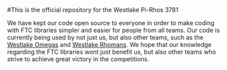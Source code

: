 #This is the official repository for the Westlake Pi-Rhos 3781

We have kept our code open source to everyone in order to make coding with FTC libraries simpler and easier for people from all teams. Our code is currently being used by not just us, but also other teams, such as the [Westlake Omegas](https://github.com/EtherTyper/ftc_app/commit/64889d6acb25f302fe03727de18fa5dd5c5a3b26) and [Westlake Rhomans](https://github.com/Nianzu/FTCRHOMANS/commits/master). We hope that our knowledge regarding the FTC libraries wont just benefit us, but also other teams who strive to achieve great victory in the competitions.
